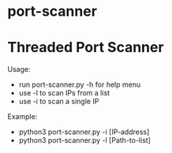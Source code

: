 # port-scanner

<h1> Threaded Port Scanner </h1>

Usage:
- run port-scanner.py -h for help menu
- use -l to scan IPs from a list
- use -i to scan a single IP


Example:
- python3 port-scanner.py -i [IP-address]
- python3 port-scanner.py -l [Path-to-list]
